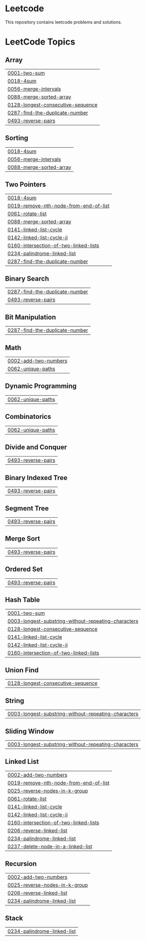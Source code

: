 # Leetcode
This repository contains leetcode problems and solutions.

<!---LeetCode Topics Start-->
# LeetCode Topics
## Array
|  |
| ------- |
| [0001-two-sum](https://github.com/rcypankaj/Leetcode/tree/master/0001-two-sum) |
| [0018-4sum](https://github.com/rcypankaj/Leetcode/tree/master/0018-4sum) |
| [0056-merge-intervals](https://github.com/rcypankaj/Leetcode/tree/master/0056-merge-intervals) |
| [0088-merge-sorted-array](https://github.com/rcypankaj/Leetcode/tree/master/0088-merge-sorted-array) |
| [0128-longest-consecutive-sequence](https://github.com/rcypankaj/Leetcode/tree/master/0128-longest-consecutive-sequence) |
| [0287-find-the-duplicate-number](https://github.com/rcypankaj/Leetcode/tree/master/0287-find-the-duplicate-number) |
| [0493-reverse-pairs](https://github.com/rcypankaj/Leetcode/tree/master/0493-reverse-pairs) |
## Sorting
|  |
| ------- |
| [0018-4sum](https://github.com/rcypankaj/Leetcode/tree/master/0018-4sum) |
| [0056-merge-intervals](https://github.com/rcypankaj/Leetcode/tree/master/0056-merge-intervals) |
| [0088-merge-sorted-array](https://github.com/rcypankaj/Leetcode/tree/master/0088-merge-sorted-array) |
## Two Pointers
|  |
| ------- |
| [0018-4sum](https://github.com/rcypankaj/Leetcode/tree/master/0018-4sum) |
| [0019-remove-nth-node-from-end-of-list](https://github.com/rcypankaj/Leetcode/tree/master/0019-remove-nth-node-from-end-of-list) |
| [0061-rotate-list](https://github.com/rcypankaj/Leetcode/tree/master/0061-rotate-list) |
| [0088-merge-sorted-array](https://github.com/rcypankaj/Leetcode/tree/master/0088-merge-sorted-array) |
| [0141-linked-list-cycle](https://github.com/rcypankaj/Leetcode/tree/master/0141-linked-list-cycle) |
| [0142-linked-list-cycle-ii](https://github.com/rcypankaj/Leetcode/tree/master/0142-linked-list-cycle-ii) |
| [0160-intersection-of-two-linked-lists](https://github.com/rcypankaj/Leetcode/tree/master/0160-intersection-of-two-linked-lists) |
| [0234-palindrome-linked-list](https://github.com/rcypankaj/Leetcode/tree/master/0234-palindrome-linked-list) |
| [0287-find-the-duplicate-number](https://github.com/rcypankaj/Leetcode/tree/master/0287-find-the-duplicate-number) |
## Binary Search
|  |
| ------- |
| [0287-find-the-duplicate-number](https://github.com/rcypankaj/Leetcode/tree/master/0287-find-the-duplicate-number) |
| [0493-reverse-pairs](https://github.com/rcypankaj/Leetcode/tree/master/0493-reverse-pairs) |
## Bit Manipulation
|  |
| ------- |
| [0287-find-the-duplicate-number](https://github.com/rcypankaj/Leetcode/tree/master/0287-find-the-duplicate-number) |
## Math
|  |
| ------- |
| [0002-add-two-numbers](https://github.com/rcypankaj/Leetcode/tree/master/0002-add-two-numbers) |
| [0062-unique-paths](https://github.com/rcypankaj/Leetcode/tree/master/0062-unique-paths) |
## Dynamic Programming
|  |
| ------- |
| [0062-unique-paths](https://github.com/rcypankaj/Leetcode/tree/master/0062-unique-paths) |
## Combinatorics
|  |
| ------- |
| [0062-unique-paths](https://github.com/rcypankaj/Leetcode/tree/master/0062-unique-paths) |
## Divide and Conquer
|  |
| ------- |
| [0493-reverse-pairs](https://github.com/rcypankaj/Leetcode/tree/master/0493-reverse-pairs) |
## Binary Indexed Tree
|  |
| ------- |
| [0493-reverse-pairs](https://github.com/rcypankaj/Leetcode/tree/master/0493-reverse-pairs) |
## Segment Tree
|  |
| ------- |
| [0493-reverse-pairs](https://github.com/rcypankaj/Leetcode/tree/master/0493-reverse-pairs) |
## Merge Sort
|  |
| ------- |
| [0493-reverse-pairs](https://github.com/rcypankaj/Leetcode/tree/master/0493-reverse-pairs) |
## Ordered Set
|  |
| ------- |
| [0493-reverse-pairs](https://github.com/rcypankaj/Leetcode/tree/master/0493-reverse-pairs) |
## Hash Table
|  |
| ------- |
| [0001-two-sum](https://github.com/rcypankaj/Leetcode/tree/master/0001-two-sum) |
| [0003-longest-substring-without-repeating-characters](https://github.com/rcypankaj/Leetcode/tree/master/0003-longest-substring-without-repeating-characters) |
| [0128-longest-consecutive-sequence](https://github.com/rcypankaj/Leetcode/tree/master/0128-longest-consecutive-sequence) |
| [0141-linked-list-cycle](https://github.com/rcypankaj/Leetcode/tree/master/0141-linked-list-cycle) |
| [0142-linked-list-cycle-ii](https://github.com/rcypankaj/Leetcode/tree/master/0142-linked-list-cycle-ii) |
| [0160-intersection-of-two-linked-lists](https://github.com/rcypankaj/Leetcode/tree/master/0160-intersection-of-two-linked-lists) |
## Union Find
|  |
| ------- |
| [0128-longest-consecutive-sequence](https://github.com/rcypankaj/Leetcode/tree/master/0128-longest-consecutive-sequence) |
## String
|  |
| ------- |
| [0003-longest-substring-without-repeating-characters](https://github.com/rcypankaj/Leetcode/tree/master/0003-longest-substring-without-repeating-characters) |
## Sliding Window
|  |
| ------- |
| [0003-longest-substring-without-repeating-characters](https://github.com/rcypankaj/Leetcode/tree/master/0003-longest-substring-without-repeating-characters) |
## Linked List
|  |
| ------- |
| [0002-add-two-numbers](https://github.com/rcypankaj/Leetcode/tree/master/0002-add-two-numbers) |
| [0019-remove-nth-node-from-end-of-list](https://github.com/rcypankaj/Leetcode/tree/master/0019-remove-nth-node-from-end-of-list) |
| [0025-reverse-nodes-in-k-group](https://github.com/rcypankaj/Leetcode/tree/master/0025-reverse-nodes-in-k-group) |
| [0061-rotate-list](https://github.com/rcypankaj/Leetcode/tree/master/0061-rotate-list) |
| [0141-linked-list-cycle](https://github.com/rcypankaj/Leetcode/tree/master/0141-linked-list-cycle) |
| [0142-linked-list-cycle-ii](https://github.com/rcypankaj/Leetcode/tree/master/0142-linked-list-cycle-ii) |
| [0160-intersection-of-two-linked-lists](https://github.com/rcypankaj/Leetcode/tree/master/0160-intersection-of-two-linked-lists) |
| [0206-reverse-linked-list](https://github.com/rcypankaj/Leetcode/tree/master/0206-reverse-linked-list) |
| [0234-palindrome-linked-list](https://github.com/rcypankaj/Leetcode/tree/master/0234-palindrome-linked-list) |
| [0237-delete-node-in-a-linked-list](https://github.com/rcypankaj/Leetcode/tree/master/0237-delete-node-in-a-linked-list) |
## Recursion
|  |
| ------- |
| [0002-add-two-numbers](https://github.com/rcypankaj/Leetcode/tree/master/0002-add-two-numbers) |
| [0025-reverse-nodes-in-k-group](https://github.com/rcypankaj/Leetcode/tree/master/0025-reverse-nodes-in-k-group) |
| [0206-reverse-linked-list](https://github.com/rcypankaj/Leetcode/tree/master/0206-reverse-linked-list) |
| [0234-palindrome-linked-list](https://github.com/rcypankaj/Leetcode/tree/master/0234-palindrome-linked-list) |
## Stack
|  |
| ------- |
| [0234-palindrome-linked-list](https://github.com/rcypankaj/Leetcode/tree/master/0234-palindrome-linked-list) |
<!---LeetCode Topics End-->